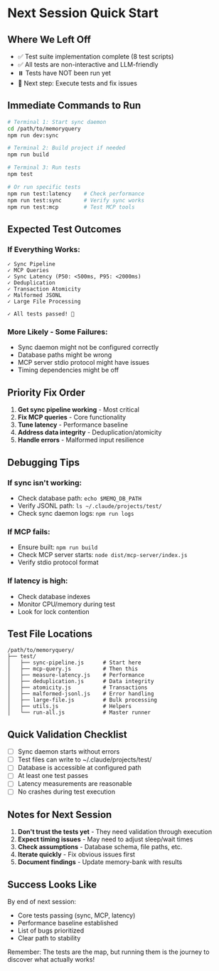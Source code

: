 # Next Session Quick Start

## Where We Left Off
- ✅ Test suite implementation complete (8 test scripts)
- ✅ All tests are non-interactive and LLM-friendly
- ⏸️ Tests have NOT been run yet
- 🎯 Next step: Execute tests and fix issues

## Immediate Commands to Run

```bash
# Terminal 1: Start sync daemon
cd /path/to/memoryquery
npm run dev:sync

# Terminal 2: Build project if needed
npm run build

# Terminal 3: Run tests
npm test

# Or run specific tests
npm run test:latency    # Check performance
npm run test:sync       # Verify sync works
npm run test:mcp        # Test MCP tools
```

## Expected Test Outcomes

### If Everything Works:
```
✓ Sync Pipeline
✓ MCP Queries  
✓ Sync Latency (P50: <500ms, P95: <2000ms)
✓ Deduplication
✓ Transaction Atomicity
✓ Malformed JSONL
✓ Large File Processing

✓ All tests passed! 🎉
```

### More Likely - Some Failures:
- Sync daemon might not be configured correctly
- Database paths might be wrong
- MCP server stdio protocol might have issues
- Timing dependencies might be off

## Priority Fix Order

1. **Get sync pipeline working** - Most critical
2. **Fix MCP queries** - Core functionality
3. **Tune latency** - Performance baseline
4. **Address data integrity** - Deduplication/atomicity
5. **Handle errors** - Malformed input resilience

## Debugging Tips

### If sync isn't working:
- Check database path: `echo $MEMQ_DB_PATH`
- Verify JSONL path: `ls ~/.claude/projects/test/`
- Check sync daemon logs: `npm run logs`

### If MCP fails:
- Ensure built: `npm run build`
- Check MCP server starts: `node dist/mcp-server/index.js`
- Verify stdio protocol format

### If latency is high:
- Check database indexes
- Monitor CPU/memory during test
- Look for lock contention

## Test File Locations

```
/path/to/memoryquery/
├── test/
│   ├── sync-pipeline.js      # Start here
│   ├── mcp-query.js          # Then this
│   ├── measure-latency.js    # Performance
│   ├── deduplication.js      # Data integrity
│   ├── atomicity.js          # Transactions
│   ├── malformed-jsonl.js    # Error handling
│   ├── large-file.js         # Bulk processing
│   ├── utils.js              # Helpers
│   └── run-all.js            # Master runner
```

## Quick Validation Checklist

- [ ] Sync daemon starts without errors
- [ ] Test files can write to ~/.claude/projects/test/
- [ ] Database is accessible at configured path
- [ ] At least one test passes
- [ ] Latency measurements are reasonable
- [ ] No crashes during test execution

## Notes for Next Session

1. **Don't trust the tests yet** - They need validation through execution
2. **Expect timing issues** - May need to adjust sleep/wait times
3. **Check assumptions** - Database schema, file paths, etc.
4. **Iterate quickly** - Fix obvious issues first
5. **Document findings** - Update memory-bank with results

## Success Looks Like

By end of next session:
- Core tests passing (sync, MCP, latency)
- Performance baseline established
- List of bugs prioritized
- Clear path to stability

Remember: The tests are the map, but running them is the journey to discover what actually works!

